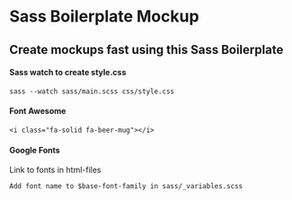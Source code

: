 # Sass Boilerplate Mockup

## Create mockups fast using this Sass Boilerplate

#### Sass watch to create style.css

    sass --watch sass/main.scss css/style.css

#### Font Awesome

    <i class="fa-solid fa-beer-mug"></i>

#### Google Fonts

Link to fonts in html-files

    Add font name to $base-font-family in sass/_variables.scss
